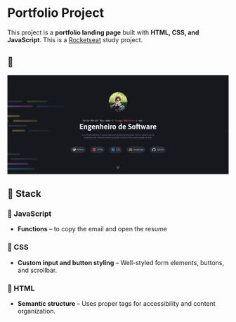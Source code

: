 # Portfolio Project

This project is a **portfolio landing page** built with **HTML, CSS, and JavaScript**. This is a [Rocketseat](https://www.rocketseat.com.br/?utm_source=google&utm_medium=cpc&utm_campaign=lead&utm_term=perpetuo&utm_content=institucional-lead-home-texto-lead-brandkws-none-none-institucional-none-none-br-google&gad_source=1&gclid=CjwKCAiAtYy9BhBcEiwANWQQL_7PJhNk7vjUU2WS5edbdA0Q-JW-9ytiEHPkbCOhkU4Y2gnl6gjFZxoCVxgQAvD_BwE) study project.

## 📸  

![Project Screenshot](/assets/screenshot_portfolio.png) 

## 🚀 Stack  

### 🔹 JavaScript  
- **Functions** – to copy the email and open the resume   

### 🎨 CSS  
- **Custom input and button styling** – Well-styled form elements, buttons, and scrollbar. 

### 📄 HTML  
- **Semantic structure** – Uses proper tags for accessibility and content organization.  
